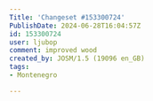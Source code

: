 ```yaml
---
Title: 'Changeset #153300724'
PublishDate: 2024-06-28T16:04:57Z
id: 153300724
user: ljubop
comment: improved wood
created_by: JOSM/1.5 (19096 en_GB)
tags:
- Montenegro

---
```

